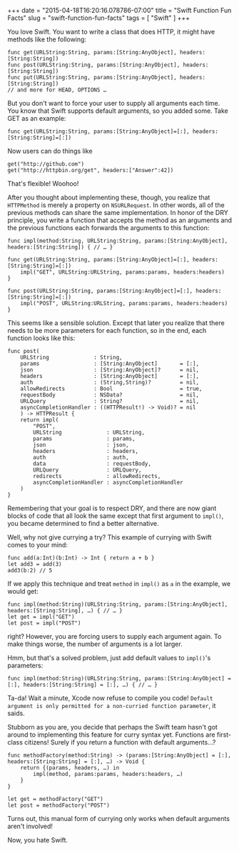 +++
date = "2015-04-18T16:20:16.078786-07:00"
title = "Swift Function Fun Facts"
slug = "swift-function-fun-facts"
tags = [ "Swift" ]
+++

You love Swift. You want to write a class that does HTTP, it might have methods like the following:

    func get(URLString:String, params:[String:AnyObject], headers:[String:String])
    func post(URLString:String, params:[String:AnyObject], headers:[String:String])
    func put(URLString:String, params:[String:AnyObject], headers:[String:String])
    // and more for HEAD, OPTIONS …

But you don't want to force your user to supply all arguments each time. You know that Swift supports default arguments, so you added some. Take GET as an example:

    func get(URLString:String, params:[String:AnyObject]=[:], headers:[String:String]=[:])

Now users can do things like

    get("http://github.com")
    get("http://httpbin.org/get", headers:["Answer":42])

That's flexible! Woohoo!

After you thought about implementing these, though, you realize that `HTTPMethod` is merely a property on `NSURLRequest`. In other words, all of the previous methods can share the same implementation. In honor of the DRY principle, you write a function that accepts the method as an arguments and the previous functions each forwards the arguments to this function:

    func impl(method:String, URLString:String, params:[String:AnyObject], headers:[String:String]) { // … }

    func get(URLString:String, params:[String:AnyObject]=[:], headers:[String:String]=[:])
        impl("GET", URLString:URLString, params:params, headers:headers)
    }

    func post(URLString:String, params:[String:AnyObject]=[:], headers:[String:String]=[:])
        impl("POST", URLString:URLString, params:params, headers:headers)
    }

This seems like a sensible solution. Except that later you realize that there needs to be more parameters for each function, so in the end, each function looks like this:

    func post(
        URLString              : String,
        params                 : [String:AnyObject]       = [:],
        json                   : [String:AnyObject]?      = nil,
        headers                : [String:AnyObject]       = [:],
        auth                   : (String,String)?         = nil,
        allowRedirects         : Bool                     = true,
        requestBody            : NSData?                  = nil,
        URLQuery               : String?                  = nil,
        asyncCompletionHandler : ((HTTPResult!) -> Void)? = nil
        ) -> HTTPResult {
        return impl(
            "POST",
            URLString              : URLString,
            params                 : params,
            json                   : json,
            headers                : headers,
            auth                   : auth,
            data                   : requestBody,
            URLQuery               : URLQuery,
            redirects              : allowRedirects,
            asyncCompletionHandler : asyncCompletionHandler
        )
    }


Remembering that your goal is to respect DRY, and there are now giant blocks of code that all look the same except that first argument to `impl()`, you became determined to find a better alternative.

Well, why not give currying a try? This example of currying with Swift comes to your mind:

    func add(a:Int)(b:Int) -> Int { return a + b }
    let add3 = add(3)
    add3(b:2) // 5

If we apply this technique and treat `method` in `impl()` as `a` in the example, we would get:

    func impl(method:String)(URLString:String, params:[String:AnyObject], headers:[String:String], …) { // … }
    let get = impl("GET")
    let post = impl("POST")


right?  However, you are forcing users to supply each argument again. To make things worse, the number of arguments is a lot larger.

Hmm, but that's a solved problem, just add default values to `impl()`'s parameters:

    func impl(method:String)(URLString:String, params:[String:AnyObject] = [:], headers:[String:String] = [:], …) { // … }

Ta-da! Wait a minute, Xcode now refuse to compile you code! `Default argument is only permitted for a non-curried function parameter`, it saids.

Stubborn as you are, you decide that perhaps the Swift team hasn't got around to implementing this feature for curry syntax yet. Functions are first-class citizens! Surely if you return a function with default arguments…?

    func methodFactory(method:String) -> (params:[String:AnyObject] = [:], headers:[String:String] = [:], …) -> Void {
        return {(params, headers, …) in
            impl(method, params:params, headers:headers, …)
        }
    }

    let get = methodFactory("GET")
    let post = methodFactory("POST")

Turns out, this manual form of currying only works when default arguments aren't involved!

Now, you hate Swift.


